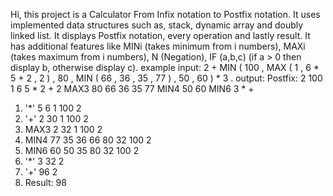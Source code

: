 Hi, this project is a Calculator From Infix notation to Postfix notation.
It uses implemented data structures such as, stack, dynamic array and doubly linked list.
It displays Postfix notation, every operation and lastly result.
It has additional features like MINi (takes minimum from i numbers), MAXi (takes maximum from i numbers), N (Negation), IF (a,b,c) (if a > 0 then display b, otherwise display c).
example input:
2 + MIN ( 100 , MAX ( 1 , 6 * 5 + 2 , 2 ) , 80 ,  MIN ( 66 , 36  , 35 , 77 ) , 50 , 60 ) * 3 .
output:
Postfix: 2  100  1  6  5  *  2  +  2  MAX3  80  66  36  35  77  MIN4  50  60  MIN6  3  *  +
1. '*' 5 6 1 100 2
2. '+' 2 30 1 100 2
3. MAX3 2 32 1 100 2
4. MIN4 77 35 36 66 80 32 100 2
5. MIN6 60 50 35 80 32 100 2
6. '*' 3 32 2
7. '+' 96 2
8. Result: 98
